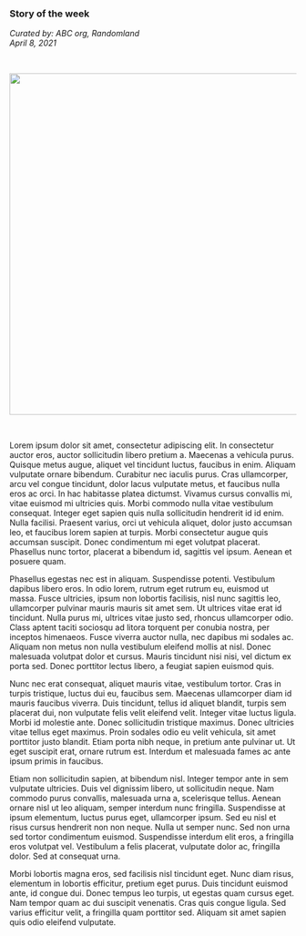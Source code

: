 ### Story of the week

_Curated by: ABC org, Randomland_
<br/>
_April 8, 2021_

<br/>

<p>
  <img src="https://cdn.odysseytraveller.com/app/uploads/2019/12/GettyImages-908708200.jpg" width="1200" height="600"/>
</p>

<br/>

Lorem ipsum dolor sit amet, consectetur adipiscing elit. In consectetur auctor eros, auctor sollicitudin libero pretium a. Maecenas a vehicula purus. Quisque metus augue, aliquet vel tincidunt luctus, faucibus in enim. Aliquam vulputate ornare bibendum. Curabitur nec iaculis purus. Cras ullamcorper, arcu vel congue tincidunt, dolor lacus vulputate metus, et faucibus nulla eros ac orci. In hac habitasse platea dictumst. Vivamus cursus convallis mi, vitae euismod mi ultricies quis. Morbi commodo nulla vitae vestibulum consequat. Integer eget sapien quis nulla sollicitudin hendrerit id id enim. Nulla facilisi. Praesent varius, orci ut vehicula aliquet, dolor justo accumsan leo, et faucibus lorem sapien at turpis. Morbi consectetur augue quis accumsan suscipit. Donec condimentum mi eget volutpat placerat. Phasellus nunc tortor, placerat a bibendum id, sagittis vel ipsum. Aenean et posuere quam.

Phasellus egestas nec est in aliquam. Suspendisse potenti. Vestibulum dapibus libero eros. In odio lorem, rutrum eget rutrum eu, euismod ut massa. Fusce ultricies, ipsum non lobortis facilisis, nisl nunc sagittis leo, ullamcorper pulvinar mauris mauris sit amet sem. Ut ultrices vitae erat id tincidunt. Nulla purus mi, ultrices vitae justo sed, rhoncus ullamcorper odio. Class aptent taciti sociosqu ad litora torquent per conubia nostra, per inceptos himenaeos. Fusce viverra auctor nulla, nec dapibus mi sodales ac. Aliquam non metus non nulla vestibulum eleifend mollis at nisl. Donec malesuada volutpat dolor et cursus. Mauris tincidunt nisi nisi, vel dictum ex porta sed. Donec porttitor lectus libero, a feugiat sapien euismod quis.

Nunc nec erat consequat, aliquet mauris vitae, vestibulum tortor. Cras in turpis tristique, luctus dui eu, faucibus sem. Maecenas ullamcorper diam id mauris faucibus viverra. Duis tincidunt, tellus id aliquet blandit, turpis sem placerat dui, non vulputate felis velit eleifend velit. Integer vitae luctus ligula. Morbi id molestie ante. Donec sollicitudin tristique maximus. Donec ultricies vitae tellus eget maximus. Proin sodales odio eu velit vehicula, sit amet porttitor justo blandit. Etiam porta nibh neque, in pretium ante pulvinar ut. Ut eget suscipit erat, ornare rutrum est. Interdum et malesuada fames ac ante ipsum primis in faucibus.

Etiam non sollicitudin sapien, at bibendum nisl. Integer tempor ante in sem vulputate ultricies. Duis vel dignissim libero, ut sollicitudin neque. Nam commodo purus convallis, malesuada urna a, scelerisque tellus. Aenean ornare nisl ut leo aliquam, semper interdum nunc fringilla. Suspendisse at ipsum elementum, luctus purus eget, ullamcorper ipsum. Sed eu nisl et risus cursus hendrerit non non neque. Nulla ut semper nunc. Sed non urna sed tortor condimentum euismod. Suspendisse interdum elit eros, a fringilla eros volutpat vel. Vestibulum a felis placerat, vulputate dolor ac, fringilla dolor. Sed at consequat urna.

Morbi lobortis magna eros, sed facilisis nisl tincidunt eget. Nunc diam risus, elementum in lobortis efficitur, pretium eget purus. Duis tincidunt euismod ante, id congue dui. Donec tempus leo turpis, ut egestas quam cursus eget. Nam tempor quam ac dui suscipit venenatis. Cras quis congue ligula. Sed varius efficitur velit, a fringilla quam porttitor sed. Aliquam sit amet sapien quis odio eleifend vulputate.

<br/>
